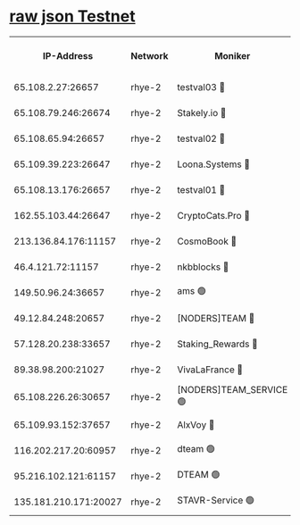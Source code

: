
[raw json Testnet](https://rpc-check.quickt.stavr.tech/quickt/rpc-quickt-result.json)
=


<table><tr><th>IP-Address</th><th>Network</th><th>Moniker</th><th>Latest Block Height</th><th>Earliest Block Height</th><th>Catching Up</th><th>Tx Index</th><th>Voting Power</th><th>Scan Time</th></tr><tr><td>65.108.2.27:26657</td><td>rhye-2</td><td>testval03 🔴</td><td>793725</td><td>1</td><td>False</td><td>on</td><td>11002050</td><td>2024-02-13T17:49:19.362867748UTC</td></tr><tr><td>65.108.79.246:26674</td><td>rhye-2</td><td>Stakely.io 🔴</td><td>793726</td><td>1</td><td>False</td><td>on</td><td>10010</td><td>2024-02-13T17:49:23.826323362UTC</td></tr><tr><td>65.108.65.94:26657</td><td>rhye-2</td><td>testval02 🔴</td><td>793727</td><td>1</td><td>False</td><td>on</td><td>11002050</td><td>2024-02-13T17:49:26.721972026UTC</td></tr><tr><td>65.109.39.223:26647</td><td>rhye-2</td><td>Loona.Systems 🔴</td><td>793727</td><td>1</td><td>False</td><td>off</td><td>86949</td><td>2024-02-13T17:49:29.735599737UTC</td></tr><tr><td>65.108.13.176:26657</td><td>rhye-2</td><td>testval01 🔴</td><td>793728</td><td>1</td><td>False</td><td>on</td><td>13082010</td><td>2024-02-13T17:49:30.532582299UTC</td></tr><tr><td>162.55.103.44:26647</td><td>rhye-2</td><td>CryptoCats.Pro 🔴</td><td>793734</td><td>1</td><td>False</td><td>off</td><td>9999</td><td>2024-02-13T17:50:03.201637272UTC</td></tr><tr><td>213.136.84.176:11157</td><td>rhye-2</td><td>CosmoBook 🔴</td><td>793732</td><td>65301</td><td>False</td><td>off</td><td>1528057</td><td>2024-02-13T17:49:56.673224168UTC</td></tr><tr><td>46.4.121.72:11157</td><td>rhye-2</td><td>nkbblocks 🔴</td><td>793724</td><td>70101</td><td>False</td><td>off</td><td>81491</td><td>2024-02-13T17:49:11.955007376UTC</td></tr><tr><td>149.50.96.24:36657</td><td>rhye-2</td><td>ams 🟢</td><td>793730</td><td>133501</td><td>False</td><td>on</td><td>0</td><td>2024-02-13T17:49:45.990916219UTC</td></tr><tr><td>49.12.84.248:20657</td><td>rhye-2</td><td>[NODERS]TEAM 🔴</td><td>793730</td><td>146001</td><td>False</td><td>on</td><td>59690</td><td>2024-02-13T17:49:43.443019409UTC</td></tr><tr><td>57.128.20.238:33657</td><td>rhye-2</td><td>Staking_Rewards 🔴</td><td>793727</td><td>149101</td><td>False</td><td>on</td><td>9900</td><td>2024-02-13T17:49:29.379605475UTC</td></tr><tr><td>89.38.98.200:21027</td><td>rhye-2</td><td>VivaLaFrance 🔴</td><td>793725</td><td>220501</td><td>False</td><td>off</td><td>10000</td><td>2024-02-13T17:49:14.349219866UTC</td></tr><tr><td>65.108.226.26:30657</td><td>rhye-2</td><td>[NODERS]TEAM_SERVICE 🟢</td><td>793727</td><td>241501</td><td>False</td><td>on</td><td>0</td><td>2024-02-13T17:49:30.148258277UTC</td></tr><tr><td>65.109.93.152:37657</td><td>rhye-2</td><td>AlxVoy 🔴</td><td>793725</td><td>315173</td><td>False</td><td>on</td><td>143351</td><td>2024-02-13T17:49:16.875843301UTC</td></tr><tr><td>116.202.217.20:60957</td><td>rhye-2</td><td>dteam 🟢</td><td>793727</td><td>421794</td><td>False</td><td>on</td><td>0</td><td>2024-02-13T17:49:27.048211898UTC</td></tr><tr><td>95.216.102.121:61157</td><td>rhye-2</td><td>DTEAM 🟢</td><td>749821</td><td>748801</td><td>False</td><td>on</td><td>0</td><td>2024-02-13T17:49:24.311046072UTC</td></tr><tr><td>135.181.210.171:20027</td><td>rhye-2</td><td>STAVR-Service 🟢</td><td>793729</td><td>792001</td><td>False</td><td>on</td><td>0</td><td>2024-02-13T17:49:41.122517477UTC</td></tr></table>